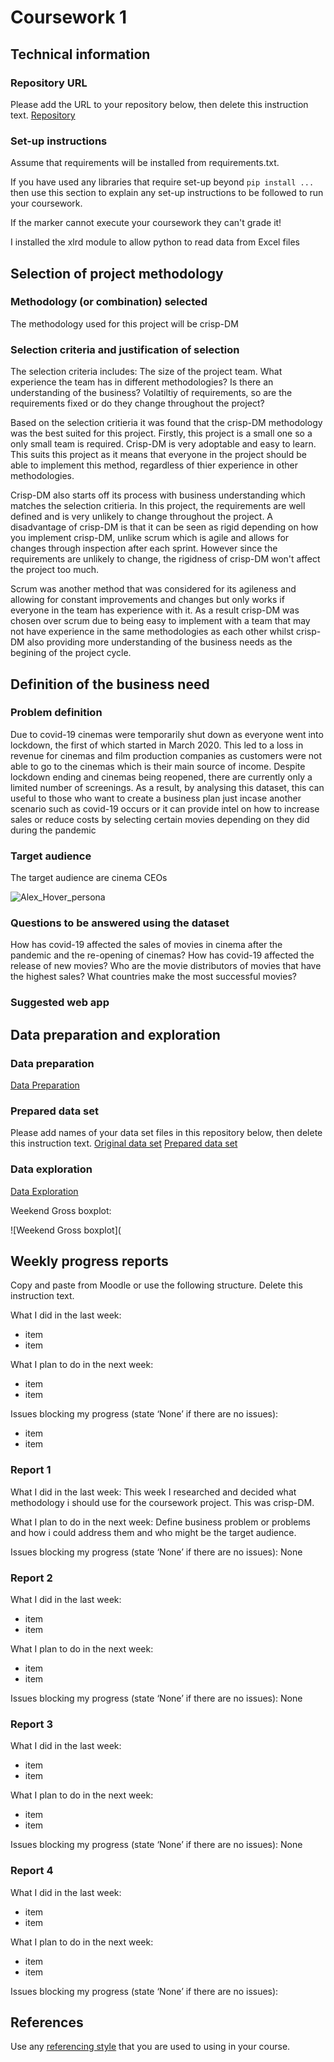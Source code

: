 # Coursework 1

## Technical information
### Repository URL
Please add the URL to your repository below, then delete this instruction text.
[Repository]()

### Set-up instructions

Assume that requirements will be installed from requirements.txt.

If you have used any libraries that require set-up beyond `pip install ...` then use this section to explain any set-up
instructions to be followed to run your coursework.

If the marker cannot execute your coursework they can't grade it!

I installed the xlrd module to allow python to read data from Excel files
## Selection of project methodology
### Methodology (or combination) selected
The methodology used for this project will be crisp-DM
### Selection criteria and justification of selection
The selection criteria includes:
    The size of the project team.
    What experience the team has in different methodologies?
    Is there an understanding of the business?
    Volatiltiy of requirements, so are the requirements fixed or do they change throughout the project?

Based on the selection critieria it was found that the crisp-DM methodology was the best suited for this project. Firstly, this project is a small one so a only small team is required. Crisp-DM is very adoptable and easy to learn. This suits this project as it means that everyone in the project should be able to implement this method, regardless of thier experience in other methodologies.

Crisp-DM also starts off its process with business understanding which matches the selection critieria. In this project, the requirements are well defined and is very unlikely to change throughout the project. A disadvantage of crisp-DM is that it can be seen as rigid depending on how you implement crisp-DM, unlike scrum which is agile and allows for changes through inspection after each sprint. However since the requirements are unlikely to change, the rigidness of crisp-DM won't affect the project too much. 
 
Scrum was another method that was considered for its agileness and allowing for constant improvements and changes but only  works if everyone in the team has experience with it. As a result crisp-DM was chosen over scrum due to being easy to implement with a team that may not have experience in the same methodologies as each other whilst crisp-DM also providing more understanding of the business needs as the begining of the project cycle.


## Definition of the business need

### Problem definition
Due to covid-19 cinemas were temporarily shut down as everyone went into lockdown, the first of which started in March 2020. This led to a loss in revenue for cinemas and film production companies as customers were not able to go to the cinemas which is their main source of income. Despite lockdown ending and cinemas being reopened, there are currently only a limited number of screenings. As a result, by analysing this dataset, this can useful to those who want to create a business plan just incase another scenario such as covid-19 occurs or it can  provide intel on how to increase sales or reduce costs by selecting certain movies depending on they did during the pandemic

### Target audience
The target audience are cinema CEOs

![Alex_Hover_persona](https://github.com/ucl-comp0035/coursework-1-Yaseen048/blob/master/Pictures/Alex_Hover_persona.png)

### Questions to be answered using the dataset
How has covid-19 affected the sales of movies in cinema after the pandemic and the re-opening of cinemas?
How has covid-19 affected the release of new movies?
Who are the movie distributors of movies that have the highest sales?
What countries make the most successful movies?
### Suggested web app

## Data preparation and exploration
### Data preparation

[Data Preparation](data_preparation.py)

### Prepared data set
Please add names of your data set files in this repository below, then delete this instruction text.
[Original data set](data)
[Prepared data set](Prepared_dataset.csv)

### Data exploration

[Data Exploration](data_exploration.py)

Weekend Gross boxplot:

![Weekend Gross boxplot](

## Weekly progress reports
Copy and paste from Moodle or use the following structure. Delete this instruction text.

What I did in the last week:
- item
- item

What I plan to do in the next week:
- item
- item

Issues blocking my progress (state ‘None’ if there are no issues):
- item
- item

### Report 1

What I did in the last week:
This week I researched and decided what methodology i should use for the coursework project. This was crisp-DM.

What I plan to do in the next week:
Define business problem or problems  and how i could address them and who might be the target audience.

Issues blocking my progress (state ‘None’ if there are no issues):
None

### Report 2

What I did in the last week:
- item
- item

What I plan to do in the next week:
- item
- item

Issues blocking my progress (state ‘None’ if there are no issues):
None

### Report 3

What I did in the last week:
- item
- item

What I plan to do in the next week:
- item
- item

Issues blocking my progress (state ‘None’ if there are no issues):
None

### Report 4

What I did in the last week:
- item
- item

What I plan to do in the next week:
- item
- item

Issues blocking my progress (state ‘None’ if there are no issues):


## References
Use any [referencing style](https://library-guides.ucl.ac.uk/referencing-plagiarism/referencing-styles) that you are
used to using in your course.
